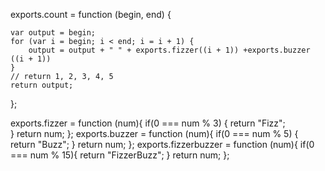 exports.count = function (begin, end) {

	var output = begin;
	for (var i = begin; i < end; i = i + 1) {
		output = output + " " + exports.fizzer((i + 1)) +exports.buzzer ((i + 1))
	}
	// return 1, 2, 3, 4, 5
	return output;
};

exports.fizzer = function (num){
	if(0 === num % 3) {
	return "Fizz";	
	}
	return num;
};
exports.buzzer = function (num){
	if(0 === num % 5) {
	return "Buzz";
	}
	return num;
};
exports.fizzerbuzzer = function (num){
	if(0 === num % 15){
	return "FizzerBuzz";
	}
	return num;
};
